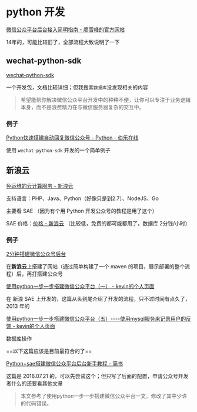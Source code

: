 # python 开发

[微信公众平台后台接入简明指南 - 廖雪峰的官方网站](http://www.liaoxuefeng.com/article/0013900476318564121d01facf844cba508396f95d9bb82000) 

14年的，可能比较旧了，全部流程大致说明了一下

## wechat-python-sdk

[wechat-python-sdk](http://wechat-python-sdk.com/)

一个开发包，文档比较详细；但我搜索`数据库`没发现相关的内容

> 希望能帮你解决微信公众平台开发中的种种不便，让你可以专注于业务逻辑本身，而不是浪费精力在与微信服务器复杂的交互中。

### 例子

[Python快速搭建自动回复微信公众号 - Python - 伯乐在线](http://python.jobbole.com/84904/)

使用 `wechat-python-sdk` 开发的一个简单例子

## 新浪云

[免运维的云计算服务 - 新浪云](http://www.sinacloud.com/)

支持语言：PHP、Java、Python（好像只是到2.7）、NodeJS、Go

主要看 SAE （因为有个用 Python 开发公众号的教程是用了这个）

SAE 价格：[价格 - 新浪云](http://www.sinacloud.com/index/price.html) （比较低，免费的都可能都用了，数据库 2分钱/小时）

### 例子

[2分钟搭建微信公众号后台](http://mp.weixin.qq.com/s/xxFtQRRmlF6V0v-gi0Malw)

在**新浪云**上搭建了网站（通过简单构建了一个 maven 的项目，展示部署的整个流程）后，再打搭建公众号



[使用python一步一步搭建微信公众平台（一） - kevin的个人页面](https://my.oschina.net/yangyanxing/blog/159215)

在 新浪 SAE 上开发的，这篇从头到尾介绍了开发的流程，只不过时间有点久了，2013 年的



[使用python一步一步搭建微信公众平台（五）----使用mysql服务来记录用户的反馈 - kevin的个人页面](https://my.oschina.net/yangyanxing/blog/199724)

数据库操作



==以下这篇应该是目前最符合的了==

[Python+sae搭建微信公众平台后台新手教程 - 简书](http://www.jianshu.com/p/c81262593c88)

这篇是 2016.07.21 的，可以先尝试这个；但只写了后面的配置，申请公众号开发者什么的还要看其他文章

> 本文参考了使用python一步一步搭建微信公众平台一文。修改了其中少许的代码错误。